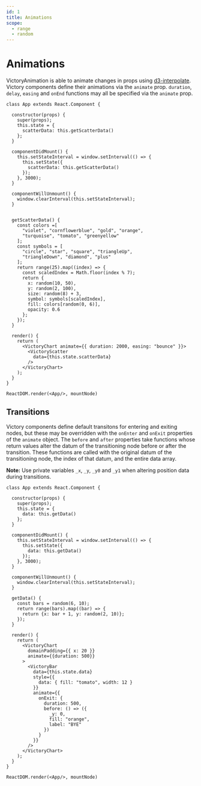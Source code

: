 ```yaml
---
id: 1
title: Animations
scope:
  - range
  - random
---
```

# Animations

VictoryAnimation is able to animate changes in props using [d3-interpolate]. Victory components define their animations via the `animate` prop. `duration`, `delay`, `easing` and `onEnd` functions may all be specified via the `animate` prop.

```playground_norender
class App extends React.Component {

  constructor(props) {
    super(props);
    this.state = {
      scatterData: this.getScatterData()
    };
  }

  componentDidMount() {
    this.setStateInterval = window.setInterval(() => {
      this.setState({
        scatterData: this.getScatterData()
      });
    }, 3000);
  }

  componentWillUnmount() {
    window.clearInterval(this.setStateInterval);
  }


  getScatterData() {
    const colors =[
      "violet", "cornflowerblue", "gold", "orange",
      "turquoise", "tomato", "greenyellow"
    ];
    const symbols = [
      "circle", "star", "square", "triangleUp",
      "triangleDown", "diamond", "plus"
    ];
    return range(25).map((index) => {
      const scaledIndex = Math.floor(index % 7);
      return {
        x: random(10, 50),
        y: random(2, 100),
        size: random(8) + 3,
        symbol: symbols[scaledIndex],
        fill: colors[random(0, 6)],
        opacity: 0.6
      };
    });
  }

  render() {
    return (
      <VictoryChart animate={{ duration: 2000, easing: "bounce" }}>
        <VictoryScatter
          data={this.state.scatterData}
        />
      </VictoryChart>
    );
  }
}

ReactDOM.render(<App/>, mountNode)
```


## Transitions

Victory components define default transitons for entering and exiting nodes, but these may be overridden with the `onEnter` and `onExit` properties of the `animate` object. The `before` and `after` properties take functions whose return values alter the datum of the transitioning node before or after the transition. These functions are called with the original datum of the transitioning node, the index of that datum, and the entire data array.

**Note:** Use private variables `_x`, `_y`, `_y0` and `_y1` when altering position data during transitions.

```playground_norender
class App extends React.Component {

  constructor(props) {
    super(props);
    this.state = {
      data: this.getData()
    };
  }

  componentDidMount() {
    this.setStateInterval = window.setInterval(() => {
      this.setState({
        data: this.getData()
      });
    }, 3000);
  }

  componentWillUnmount() {
    window.clearInterval(this.setStateInterval);
  }

  getData() {
    const bars = random(6, 10);
    return range(bars).map((bar) => {
      return {x: bar + 1, y: random(2, 10)};
    });
  }

  render() {
    return (
      <VictoryChart
        domainPadding={{ x: 20 }}
        animate={{duration: 500}}
      >
        <VictoryBar
          data={this.state.data}
          style={{
            data: { fill: "tomato", width: 12 }
          }}
          animate={{
            onExit: {
              duration: 500,
              before: () => ({
                _y: 0,
                fill: "orange",
                label: "BYE"
              })
            }
          }}
        />
      </VictoryChart>
    );
  }
}

ReactDOM.render(<App/>, mountNode)
```


[d3-interpolate]: https://github.com/d3/d3-interpolate
